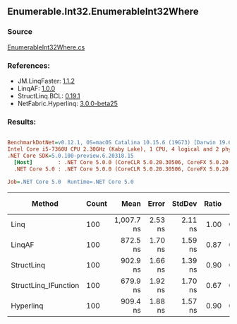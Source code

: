 ﻿## Enumerable.Int32.EnumerableInt32Where

### Source
[EnumerableInt32Where.cs](../LinqBenchmarks/Enumerable/Int32/EnumerableInt32Where.cs)

### References:
- JM.LinqFaster: [1.1.2](https://www.nuget.org/packages/JM.LinqFaster/1.1.2)
- LinqAF: [1.0.0](https://www.nuget.org/packages/LinqAF/1.0.0)
- StructLinq.BCL: [0.19.1](https://www.nuget.org/packages/StructLinq.BCL/0.19.1)
- NetFabric.Hyperlinq: [3.0.0-beta25](https://www.nuget.org/packages/NetFabric.Hyperlinq/3.0.0-beta25)

### Results:
``` ini

BenchmarkDotNet=v0.12.1, OS=macOS Catalina 10.15.6 (19G73) [Darwin 19.6.0]
Intel Core i5-7360U CPU 2.30GHz (Kaby Lake), 1 CPU, 4 logical and 2 physical cores
.NET Core SDK=5.0.100-preview.6.20318.15
  [Host]        : .NET Core 5.0.0 (CoreCLR 5.0.20.30506, CoreFX 5.0.20.30506), X64 RyuJIT
  .NET Core 5.0 : .NET Core 5.0.0 (CoreCLR 5.0.20.30506, CoreFX 5.0.20.30506), X64 RyuJIT

Job=.NET Core 5.0  Runtime=.NET Core 5.0  

```
|               Method | Count |       Mean |   Error |  StdDev | Ratio |  Gen 0 | Gen 1 | Gen 2 | Allocated |
|--------------------- |------ |-----------:|--------:|--------:|------:|-------:|------:|------:|----------:|
|                 Linq |   100 | 1,007.7 ns | 2.53 ns | 2.11 ns |  1.00 | 0.0458 |     - |     - |      96 B |
|               LinqAF |   100 |   872.5 ns | 1.70 ns | 1.59 ns |  0.87 | 0.0191 |     - |     - |      40 B |
|           StructLinq |   100 |   902.9 ns | 1.66 ns | 1.39 ns |  0.90 | 0.0191 |     - |     - |      40 B |
| StructLinq_IFunction |   100 |   679.9 ns | 1.92 ns | 1.70 ns |  0.67 | 0.0191 |     - |     - |      40 B |
|            Hyperlinq |   100 |   909.4 ns | 1.88 ns | 1.57 ns |  0.90 | 0.0191 |     - |     - |      40 B |
